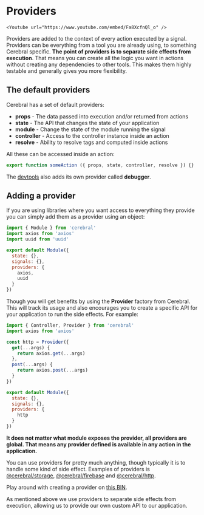 # Providers

```marksy
<Youtube url="https://www.youtube.com/embed/Fa8XcfnQl_o" />
```

Providers are added to the context of every action executed by a signal. Providers can be everything from a tool you are already using, to something Cerebral specific. **The point of providers is to separate side effects from execution**. That means you can create all the logic you want in actions without creating any dependencies to other tools. This makes them highly testable and generally gives you more flexibility.

## The default providers
Cerebral has a set of default providers:

- **props** - The data passed into execution and/or returned from actions
- **state** - The API that changes the state of your application
- **module** - Change the state of the module running the signal
- **controller** - Access to the controller instance inside an action
- **resolve** - Ability to resolve tags and computed inside actions

All these can be accessed inside an action:

```js
export function someAction ({ props, state, controller, resolve }) {}
```

The [devtools](/docs/api/devtools) also adds its own provider called **debugger**.

## Adding a provider
If you are using libraries where you want access to everything they provide you can simply add them as a provider using an object:

```js
import { Module } from 'cerebral'
import axios from 'axios'
import uuid from 'uuid'

export default Module({
  state: {},
  signals: {},
  providers: {
    axios,
    uuid
  }
})
```

Though you will get benefits by using the **Provider** factory from Cerebral. This will track its usage and also encourages you to create a specific API for your application to run the side effects. For example:

```js
import { Controller, Provider } from 'cerebral'
import axios from 'axios'

const http = Provider({
  get(...args) {
    return axios.get(...args)
  },
  post(...args) {
    return axios.post(...args)
  }
})

export default Module({
  state: {},
  signals: {},
  providers: {
    http
  }
})
```

**It does not matter what module exposes the provider, all providers are global. That means any provider defined is available in any action in the application.**

You can use providers for pretty much anything, though typically it is to handle some kind of side effect. Examples of providers is [@cerebral/storage](https://github.com/cerebral/cerebral/tree/master/packages/node_modules/@cerebral/storage), [@cerebral/firebase](https://github.com/cerebral/cerebral/tree/master/packages/node_modules/@cerebral/firebase) and [@cerebral/http](https://github.com/cerebral/cerebral/tree/master/packages/node_modules/@cerebral/http).


Play around with creating a provider on [this BIN](https://www.webpackbin.com/bins/-KpZNE-A-_O7hjIGqVnL).

As mentioned above we use providers to separate side effects from execution, allowing us to provide our own custom API to our application.
